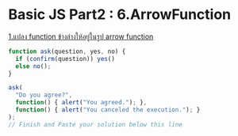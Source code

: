# Basic JS Part2 : 6.ArrowFunction

[1.แปลง function ข้างล่างให้อยู่ในรูป arrow function
](https://docs.google.com/presentation/d/1c29n1gEZtH0YWYoxhFgKIi4D7bybkYH7e8sNNXwfseg/edit#slide=id.g7e6a95f2bd_7_86)

```js
function ask(question, yes, no) {
  if (confirm(question)) yes()
  else no();
}

ask(
  "Do you agree?",
  function() { alert("You agreed."); },
  function() { alert("You canceled the execution."); }
);
// Finish and Paste your solution below this line 

```